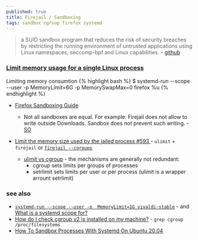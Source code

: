 ```yaml
---
published: true
title: Firejail / Sandboxing
tags: sandbox cgroup firefox systemd
---
```

> a SUID sandbox program that reduces the risk of security breaches by restricting the running environment of untrusted applications using Linux namespaces, seccomp-bpf and Linux capabilities. - [github](https://github.com/netblue30/firejail#firejail)

### [Limit memory usage for a single Linux process](https://unix.stackexchange.com/questions/44985/limit-memory-usage-for-a-single-linux-process)

Limiting memory consumtion
{% highlight bash %}
$ systemd-run --scope --user -p MemoryLimit=6G -p MemorySwapMax=0 firefox %u
{% endhighlight %}


- [Firefox Sandboxing Guide](https://firejail.wordpress.com/documentation-2/firefox-guide/)
	- Not all sandboxes are equal. For example: Firejail does not allow to write outside Downloads. Sandbox does not prevent such writing. - [SO](https://askubuntu.com/questions/1436132/how-to-run-firefox-in-firejail)
    
- [Limit the memory size used by the jailed process #593 ](https://github.com/netblue30/firejail/issues/593) - `ulimit` + `firejail` or [`firejail --cgroups`](https://github.com/netblue30/firejail/issues/49)
	- [ulimit vs cgroup](https://unix.stackexchange.com/questions/302938/about-ulimit-setrlimit-and-cgroup) - the mechanisms are generally not redundant:
    	- cgroup sets limits per groups of processes
        - setrlimit sets limits per user or per process (ulimit is a wrapper arrount setrlimit)
        

### see also
- [`systemd-run --scope --user -p  MemoryLimit=1G vivaldi-stable`](https://superuser.com/questions/1624040/firejail-and-chrome-limiting-ram-useage) - and  [What is a systemd scope for?](https://askubuntu.com/questions/1058635/what-is-a-systemd-scope-for)
- [How do I check cgroup v2 is installed on my machine?](https://unix.stackexchange.com/questions/471476/how-do-i-check-cgroup-v2-is-installed-on-my-machine) - `grep cgroup /proc/filesystems`
- [How To Sandbox Processes With Systemd On Ubuntu 20.04](https://www.digitalocean.com/community/tutorials/how-to-sandbox-processes-with-systemd-on-ubuntu-20-04)
